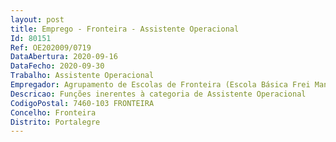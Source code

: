 ```yaml
--- 
layout: post
title: Emprego - Fronteira - Assistente Operacional
Id: 80151
Ref: OE202009/0719
DataAbertura: 2020-09-16
DataFecho: 2020-09-30
Trabalho: Assistente Operacional
Empregador: Agrupamento de Escolas de Fronteira (Escola Básica Frei Manuel Cardoso, Fronteira - Sede)
Descricao: Funções inerentes à categoria de Assistente Operacional
CodigoPostal: 7460-103 FRONTEIRA
Concelho: Fronteira
Distrito: Portalegre
--- 
```

